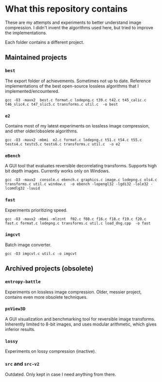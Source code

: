 # What this repository contains

These are my attempts and experiments to better understand image compression.
I didn't invent the algorithms used here, but tried to improve the implementations.

Each folder contains a different project.

## Maintained projects

### `best`
The export folder of achievements. Sometimes not up to date.
Reference implementations of the best open-source lossless algorithms that I implemented/encountered.

`gcc -O3 -mavx2  best.c format.c lodepng.c t39.c t42.c t45_calic.c t46_slic4.c t47_slic5.c transforms.c util.c  -o best`

### `e2`
Contains most of my latest experiments on lossless image compression, and other older/obsolete algorithms.

`gcc -O3 -mavx2 -mbmi  e2.c format.c lodepng.c t51.c t54.c t55.c tests4.c tests5.c tests6.c transforms.c util.c  -o e2`

### `eBench`
A GUI tool that evaluates reversible decorrelating transforms.
Supports high bit depth images.
Currently works only on Windows.

`gcc -O3 -mavx2  console.c ebench.c graphics.c image.c lodepng.c ols4.c transforms.c util.c window.c  -o ebench -lopengl32 -lgdi32 -lole32 -lcomdlg32 -luuid`

### `fast`
Experiments prioritizing speed.

`gcc -O3 -mavx2 -mbmi -mlzcnt  f02.c f08.c f16.c f18.c f19.c f20.c fast.c format.c lodepng.c transforms.c util.c load_dng.cpp  -o fast`

### `imgcvt`
Batch image converter.

`gcc -O3 imgcvt.c util.c -o imgcvt`


## Archived projects (obsolete)

### `entropy-battle`
Experiments on lossless image compression. Older, messier project, contains even more obsolete techniques.

### `pxView3D`
A GUI visualization and benchmarking tool for reversible image transforms.
Inherently limited to 8-bit images, and uses modular arithmetic, which gives inferior results.

### `lossy`
Experiments on lossy compression (inactive).

### `src` and `src-v2`
Outdated. Only kept in case I need anything from there.
